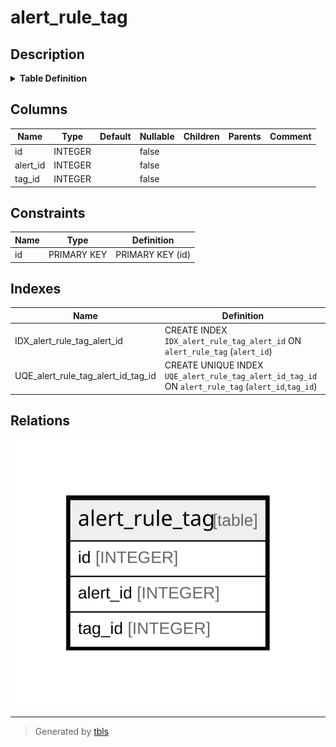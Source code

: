 # alert_rule_tag

## Description

<details>
<summary><strong>Table Definition</strong></summary>

```sql
CREATE TABLE `alert_rule_tag` (
`id` INTEGER PRIMARY KEY AUTOINCREMENT NOT NULL
, `alert_id` INTEGER NOT NULL
, `tag_id` INTEGER NOT NULL
)
```

</details>

## Columns

| Name | Type | Default | Nullable | Children | Parents | Comment |
| ---- | ---- | ------- | -------- | -------- | ------- | ------- |
| id | INTEGER |  | false |  |  |  |
| alert_id | INTEGER |  | false |  |  |  |
| tag_id | INTEGER |  | false |  |  |  |

## Constraints

| Name | Type | Definition |
| ---- | ---- | ---------- |
| id | PRIMARY KEY | PRIMARY KEY (id) |

## Indexes

| Name | Definition |
| ---- | ---------- |
| IDX_alert_rule_tag_alert_id | CREATE INDEX `IDX_alert_rule_tag_alert_id` ON `alert_rule_tag` (`alert_id`) |
| UQE_alert_rule_tag_alert_id_tag_id | CREATE UNIQUE INDEX `UQE_alert_rule_tag_alert_id_tag_id` ON `alert_rule_tag` (`alert_id`,`tag_id`) |

## Relations

![er](alert_rule_tag.svg)

---

> Generated by [tbls](https://github.com/k1LoW/tbls)
